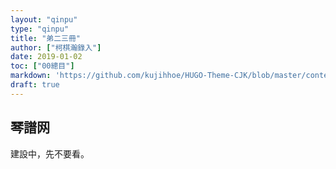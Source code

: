 ```yaml
---
layout: "qinpu"
type: "qinpu"
title: "弟二三冊"
author: ["柯棋瀚錄入"]
date: 2019-01-02
toc: ["00總目"]
markdown: 'https://github.com/kujihhoe/HUGO-Theme-CJK/blob/master/content/qinpu/00table/23.md'
draft: true
---
```


## 琴譜网

建設中，先不要看。
